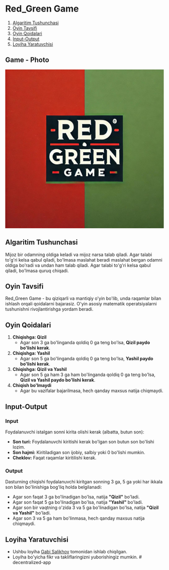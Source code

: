 # Red_Green Game

1. [Algaritim Tushunchasi](#algaritim-tushunchasi)
2. [Oyin Tavsifi](#oyin-tavsifi)
3. [Oyin Qoidalari](#oyin-qoidalari)
4. [Input-Output](#input-output)
5. [Loyiha Yaratuvchisi](#loyiha-yaratuvchisi)

## Game - Photo
![Red Green Game Design](public/Red_Green_Game_Design.jpg)

## Algaritim Tushunchasi
Mijoz bir odamning oldiga keladi va mijoz narsa talab qiladi. Agar talabi to'g'ri kelsa qabul qiladi, bo'lmasa maslahat beradi maslahat bergan odamni oldiga bo'radi va undan ham talab qiladi. Agar talabi to'g'ri kelsa qabul qiladi, bo'lmasa quruq chiqadi.

## Oyin Tavsifi
Red_Green Game - bu qiziqarli va mantiqiy o'yin bo'lib, unda raqamlar bilan ishlash orqali qoidalarni bajarasiz. O'yin asosiy matematik operatsiyalarni tushunishni rivojlantirishga yordam beradi.

## Oyin Qoidalari
1. **Chiqishga: Qizil**
    - Agar son 3 ga bo'linganda qoldiq 0 ga teng bo'lsa, **Qizil paydo bo'lishi kerak**.
2. **Chiqishga: Yashil**
    - Agar son 5 ga bo'linganda qoldiq 0 ga teng bo'lsa, **Yashil paydo bo'lishi kerak**.
3. **Chiqishga: Qizil va Yashil**
    - Agar son 5 ga ham 3 ga ham bo'linganda qoldiq 0 ga teng bo'lsa, **Qizil va Yashil paydo bo'lishi kerak**.
4. **Chiqish bo'lmaydi**
    - Agar bu vazifalar bajarilmasa, hech qanday maxsus natija chiqmaydi.

## Input-Output

### Input
Foydalanuvchi istalgan sonni kirita olishi kerak (albatta, butun son):
- **Son turi:** Foydalanuvchi kiritishi kerak bo'lgan son butun son bo'lishi lozim.
- **Son hajmi:** Kiritiladigan son ijobiy, salbiy yoki 0 bo'lishi mumkin.
- **Cheklov:** Faqat raqamlar kiritilishi kerak.

### Output
Dasturning chiqishi foydalanuvchi kiritgan sonning 3 ga, 5 ga yoki har ikkala son bilan bo'linishiga bog'liq holda belgilanadi:
- Agar son faqat 3 ga bo'linadigan bo'lsa, natija **"Qizil"** bo'ladi.
- Agar son faqat 5 ga bo'linadigan bo'lsa, natija **"Yashil"** bo'ladi.
- Agar son bir vaqtning o'zida 3 va 5 ga bo'linadigan bo'lsa, natija **"Qizil va Yashil"** bo'ladi.
- Agar son 3 va 5 ga ham bo'linmasa, hech qanday maxsus natija chiqmaydi.

## Loyiha Yaratuvchisi
- Ushbu loyiha [Gabi Salikhov](https://github.com/Gabisalikhov20) tomonidan ishlab chiqilgan.
- Loyiha bo'yicha fikr va takliflaringizni yuborishingiz mumkin.
#   d e c e n t r a l i z e d - a p p 
 
 
